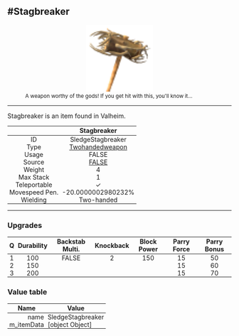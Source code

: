 <meta property="og:title" content="Stagbreaker - MoreValheim" /><meta property="og:type" content="website" /><meta property="og:image" content="/assets/stagbreaker.png" /><meta property="og:description" content="Stagbreaker is an item found in Valheim." /><meta name="theme-color" content="#546D78"><meta name="twitter:card" content="summary_large_image">
#Stagbreaker
-------------
<style>img {width:20px;}.tb {width:150px;display: block;margin-left: auto;margin-right: auto;}</style>

<style>.md-typeset table:not([class]) th:not([align]) {min-width:unset!important;}</style>
<style>td{padding:0em 0.3em!important;text-align:center!important;border-left:.05rem solid var(--md-default-fg-color--lightest)}</style>

<style>th{padding:0.1em 0.3em!important;text-align:center!important;font-weight:bold}</style>

<style>pre{text-align:right!important}</style>
<style>table tr td:first-child {border-left: 0;};</style>

<figure><img src="/assets/stagbreaker.png" class="tb" /><figcaption><small>A weapon worthy of the gods! If you get hit with this, you'll know it...</small></figcaption></figure>

-------------

Stagbreaker is an item found in Valheim.

|        | Stagbreaker              |
| ----------- | ------------------------------------ |
| ID |SledgeStagbreaker
| Type | [Twohandedweapon](../../types/twohandedweapon)
| Usage | FALSE<br>
| Source | [FALSE](../../items/false)
| Weight | 4 |
| Max Stack | 1 |
| Teleportable | ✓
| Movespeed Pen. | -20.0000002980232%
| Wielding | Two-handed


-------------

### Upgrades
| Q | Durability | Backstab Multi. | Knockback | Block Power | Parry Force | Parry Bonus
| - | - | - | - | - | - | - 
1 | 100 | FALSE | 2 | 150 | 15 | 50 | 2 | 
 | 2 | 150 |  |  |  | 15 | 60 |  | 
 | 3 | 200 |  |  |  | 15 | 70 |  | 


### Value table
| Name | Value
| - | - |
| <div style="text-align:right">name</div> | <div style="text-align:left">SledgeStagbreaker</div> | 
| <div style="text-align:right">m_itemData</div> | <div style="text-align:left">[object Object]</div> | 